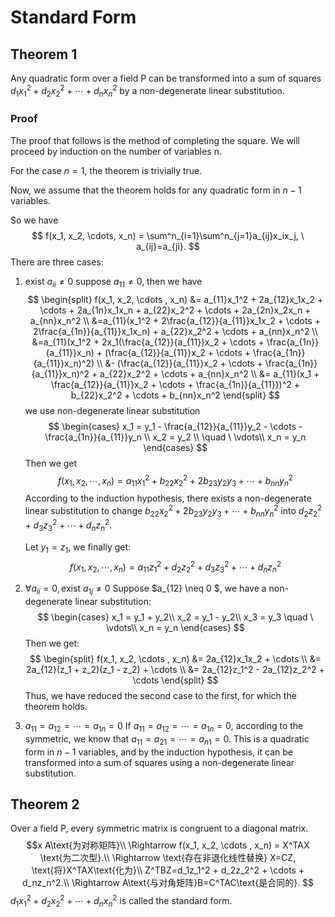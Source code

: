 # Standard Form

## Theorem 1

Any quadratic form over a field P can be transformed into a sum of squares $d_1x_1^2 + d_2x_2^2 + \cdots + d_nx_n^2$ by a non-degenerate linear substitution.

### Proof

The proof that follows is the method of completing the square. We will proceed by induction on the number of variables n.

For the case $n=1$, the theorem is trivially true.

Now, we assume that the theorem holds for any quadratic form in $n-1$ variables.

So we have
$$
f(x_1, x_2, \cdots, x_n) = \sum^n_{i=1}\sum^n_{j=1}a_{ij}x_ix_j, \ a_{ij}=a_{ji}.
$$
There are three cases:

1. $\text{exist}\  a_{ii} \neq 0$
   suppose $a_{11} \neq 0$, then we have
   $$
   \begin{split}
   f(x_1, x_2, \cdots , x_n) &= a_{11}x_1^2 + 2a_{12}x_1x_2 + \cdots + 2a_{1n}x_1x_n +  a_{22}x_2^2 + \cdots + 2a_{2n}x_2x_n + a_{nn}x_n^2 \\
   &=a_{11}(x_1^2 + 2\frac{a_{12}}{a_{11}}x_1x_2 + \cdots + 2\frac{a_{1n}}{a_{11}}x_1x_n) + a_{22}x_2^2 + \cdots + a_{nn}x_n^2 \\
   &=a_{11}(x_1^2 + 2x_1(\frac{a_{12}}{a_{11}}x_2 + \cdots + \frac{a_{1n}}{a_{11}}x_n) + (\frac{a_{12}}{a_{11}}x_2 + \cdots + \frac{a_{1n}}{a_{11}}x_n)^2) \\
   &- (\frac{a_{12}}{a_{11}}x_2 + \cdots + \frac{a_{1n}}{a_{11}}x_n)^2 + a_{22}x_2^2 + \cdots + a_{nn}x_n^2 \\
   &= a_{11}(x_1 + \frac{a_{12}}{a_{11}}x_2 + \cdots + \frac{a_{1n}}{a_{11}})^2 + b_{22}x_2^2 + \cdots + b_{nn}x_n^2
   \end{split}
   $$
   we use non-degenerate linear substitution 
   $$
   \begin{cases}
   x_1 = y_1 - \frac{a_{12}}{a_{11}}y_2 - \cdots - \frac{a_{1n}}{a_{11}}y_n \\
   x_2 = y_2 \\
   \quad \ \vdots\\
   x_n = y_n
   \end{cases}
   $$
   Then we get
   $$
   f(x_1, x_2, \cdots , x_n) = a_{11}x_1^2 + b_{22}x_2^2 + 2b_{23}y_2y_3 + \cdots + b_{nn}y_n^2
   $$
   According to the induction hypothesis, there exists a non-degenerate linear substitution to change $b_{22}x_2^2 + 2b_{23}y_2y_3 + \cdots + b_{nn}y_n^2$ into $d_2z_2^2 + d_3z_3^2 + \cdots + d_nz_n^2$.

   Let $y_1 = z_1$, we finally get:
   $$
   f(x_1, x_2, \cdots , x_n) = a_{11}z_1^2 + d_2z_2^2 + d_3z_3^2 + \cdots + d_nz_n^2
   $$

2. $\forall a_{ii}=0, \text{exist}\ a_{1j} \neq 0$
   Suppose $a_{12} \neq 0 $, we have a non-degenerate linear substitution:
   $$
   \begin{cases}
   x_1 = y_1 + y_2\\
   x_2 = y_1 - y_2\\
   x_3 = y_3
   \quad \ \vdots\\
   x_n = y_n
   \end{cases}
   $$
   Then we get:
   $$
   \begin{split}
   f(x_1, x_2, \cdots , x_n) &= 2a_{12}x_1x_2 + \cdots \\ 
   &= 2a_{12}(z_1 + z_2)(z_1 - z_2) + \cdots \\
   &= 2a_{12}z_1^2 - 2a_{12}z_2^2 + \cdots
   \end{split}
   $$
   Thus, we have reduced the second case to the first, for which the theorem holds.

3. $a_{11} = a_{12} = \cdots = a_{1n} = 0$
   If $a_{11} = a_{12} = \cdots = a_{1n} = 0$, according to the symmetric, we know that $a_{11} = a_{21} = \cdots = a_{n1} = 0$.
   This is a quadratic form in $n-1$ variables, and by the induction hypothesis, it can be transformed into a sum of squares using a non-degenerate linear substitution.

## Theorem 2

Over a field P, every symmetric matrix is congruent to a diagonal matrix.
$$x
A\text{为对称矩阵}\\
\Rightarrow f(x_1, x_2, \cdots , x_n) = X^TAX \text{为二次型}.\\
\Rightarrow \text{存在非退化线性替换} X=CZ, \text{将}X^TAX\text{化为}\\
Z^TBZ=d_1z_1^2 + d_2z_2^2 + \cdots + d_nz_n^2.\\
\Rightarrow A\text{与对角矩阵}B=C^TAC\text{是合同的}.
$$
$d_1x_1^2 + d_2x_2^2 + \cdots + d_nx_n^2$ is called the standard form.